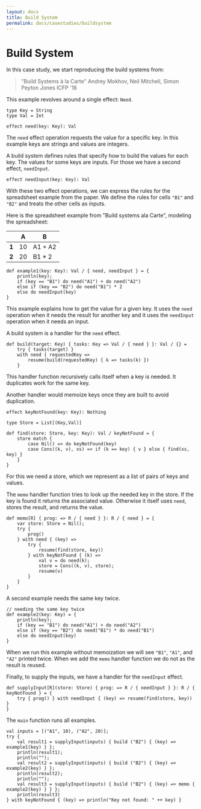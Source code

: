 ```yaml
---
layout: docs
title: Build System
permalink: docs/casestudies/buildsystem
---
```


# Build System

In this case study, we start reproducing the build systems from:

> "Build Systems à la Carte"
> Andrey Mokhov, Neil Mitchell, Simon Peyton Jones
> ICFP '18

This example revolves around a single effect: `Need`.

```
type Key = String
type Val = Int

effect need(key: Key): Val
```

The `need` effect operation requests the value for a specific key. In this example keys are strings and values are integers.

A build system defines rules that specify how to build the values for each key. The values for some keys are inputs. For those we have a second effect, `needInput`.

```
effect needInput(key: Key): Val
```

With these two effect operations, we can express the rules for the spreadsheet example from the paper. We define the rules for cells `"B1"` and `"B2"` and treats the other cells as inputs.

Here is the spreadsheet example from "Build systems ala Carte", modeling the
spreadsheet:

|        | A  | B       |
| ------ | -- | ------- |
| **1**  | 10 | A1 + A2 |
| **2**  | 20 | B1 * 2  |

```
def example1(key: Key): Val / { need, needInput } = {
    println(key);
    if (key == "B1") do need("A1") + do need("A2")
    else if (key == "B2") do need("B1") * 2
    else do needInput(key)
}
```

This example explains how to get the value for a given key. It uses the `need` operation when it needs the result for another key and it uses the `needInput` operation when it needs an input.

A build system is a handler for the `need` effect.

```
def build(target: Key) { tasks: Key => Val / { need } }: Val / {} =
    try { tasks(target) }
    with need { requestedKey =>
        resume(build(requestedKey) { k => tasks(k) })
    }
```

This handler function recursively calls itself when a key is needed. It duplicates work for the same key.

Another handler would memoize keys once they are built to avoid duplication.

```
effect keyNotFound(key: Key): Nothing

type Store = List[(Key,Val)]

def find(store: Store, key: Key): Val / keyNotFound = {
    store match {
        case Nil() => do keyNotFound(key)
        case Cons((k, v), xs) => if (k == key) { v } else { find(xs, key) }
    }
}
```

For this we need a store, which we represent as a list of pairs of keys and values.

The `memo` handler function tries to look up the needed key in the store. If the key is found it returns the associated value. Otherwise it itself uses `need`, stores the result, and returns the value.

```
def memo[R] { prog: => R / { need } }: R / { need } = {
    var store: Store = Nil();
    try {
        prog()
    } with need { (key) =>
        try {
            resume(find(store, key))
        } with keyNotFound { (k) =>
            val v = do need(k);
            store = Cons((k, v), store);
            resume(v)
        }
    }
}
```

A second example needs the same key twice.

```
// needing the same key twice
def example2(key: Key) = {
    println(key);
    if (key == "B1") do need("A1") + do need("A2")
    else if (key == "B2") do need("B1") * do need("B1")
    else do needInput(key)
}
```

When we run this example without memoization we will see `"B1"`, `"A1"`, and `"A2"` printed twice. When we add the `memo` handler function we do not as the result is reused.

Finally, to supply the inputs, we have a handler for the `needInput` effect.

```
def supplyInput[R](store: Store) { prog: => R / { needInput } }: R / { keyNotFound } = {
    try { prog() } with needInput { (key) => resume(find(store, key)) }
}
```

The `main` function runs all examples.

```effekt:repl
val inputs = [("A1", 10), ("A2", 20)];
try {
    val result1 = supplyInput(inputs) { build ("B2") { (key) => example1(key) } };
    println(result1);
    println("");
    val result2 = supplyInput(inputs) { build ("B2") { (key) => example2(key) } };
    println(result2);
    println("");
    val result3 = supplyInput(inputs) { build ("B2") { (key) => memo { example2(key) } } };
    println(result3)
} with keyNotFound { (key) => println("Key not found: " ++ key) }
```
